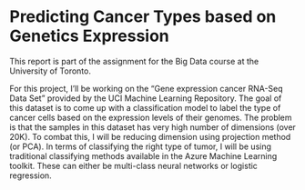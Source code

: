 # Predicting Cancer Types based on Genetics Expression
This report is part of the assignment for the Big Data course at the University of Toronto. 

For this project, I’ll be working on the “Gene expression cancer RNA-Seq Data Set” provided by the UCI Machine Learning Repository. The goal of this dataset is to come up with a classification model to label the type of cancer cells based on the expression levels of their genomes. The problem is that the samples in this dataset has very high number of dimensions (over 20K). To combat this, I will be reducing dimension using projection method (or PCA). In terms of classifying the right type of tumor, I will be using traditional classifying methods available in the Azure Machine Learning toolkit. These can either be multi-class neural networks or logistic regression.
